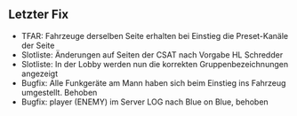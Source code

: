 ## Letzter Fix
- TFAR: Fahrzeuge derselben Seite erhalten bei Einstieg die Preset-Kanäle der Seite
- Slotliste: Änderungen auf Seiten der CSAT nach Vorgabe HL Schredder
- Slotliste: In der Lobby werden nun die korrekten Gruppenbezeichnungen angezeigt
- Bugfix: Alle Funkgeräte am Mann haben sich beim Einstieg ins Fahrzeug umgestellt. Behoben
- Bugfix: player (ENEMY) im Server LOG nach Blue on Blue, behoben